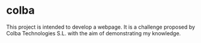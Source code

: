 # colba

This project is intended to develop a webpage. It is a challenge proposed by Colba Technologies S.L. with the aim of demonstrating my knowledge.
